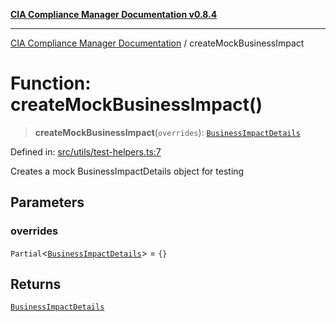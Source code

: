 [**CIA Compliance Manager Documentation v0.8.4**](../README.md)

***

[CIA Compliance Manager Documentation](../globals.md) / createMockBusinessImpact

# Function: createMockBusinessImpact()

> **createMockBusinessImpact**(`overrides`): [`BusinessImpactDetails`](../interfaces/BusinessImpactDetails.md)

Defined in: [src/utils/test-helpers.ts:7](https://github.com/Hack23/cia-compliance-manager/blob/a6d8d6a2cab2160940b9a047208c12088d7e02cf/src/utils/test-helpers.ts#L7)

Creates a mock BusinessImpactDetails object for testing

## Parameters

### overrides

`Partial`\<[`BusinessImpactDetails`](../interfaces/BusinessImpactDetails.md)\> = `{}`

## Returns

[`BusinessImpactDetails`](../interfaces/BusinessImpactDetails.md)

